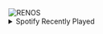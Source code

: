 <div align="justify">
<picture>
    <source media="(prefers-color-scheme: dark)" srcset="https://i.ibb.co/HpJLX5N/output-gif.gif">
    <source media="(prefers-color-scheme: light)" srcset="https://i.ibb.co/HpJLX5N/output-gif.gif">
    <img alt="RENOS" src="https://i.ibb.co/HpJLX5N/output-gif.gif">
</picture>
<details>
<summary>Spotify Recently Played</summary>
<img src="https://spotify-recently-played-readme.vercel.app/api?user=31d6d6zerc5ct6kck32na2ozsqf4&unique=1&width=400" alt="Spotify" />
</details>
</div>

<!-- Image deletion URL: https://ibb.co/rfWKvDb/9dd69569e8e79a1b44c78286770cb0de -->